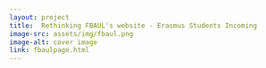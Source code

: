 ```yaml
---
layout: project
title:  Rethinking FBAUL's website - Erasmus Students Incoming
image-src: assets/img/fbaul.png
image-alt: cover image
link: fbaulpage.html
---
```

